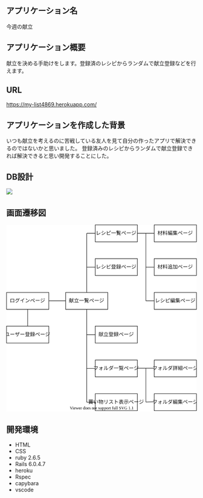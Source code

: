 ## アプリケーション名
今週の献立
## アプリケーション概要
献立を決める手助けをします。登録済のレシピからランダムで献立登録などを行えます。
## URL
https://my-list4869.herokuapp.com/
## アプリケーションを作成した背景
いつも献立を考えるのに苦戦している友人を見て自分の作ったアプリで解決できるのではないかと思いました。
登録済みのレシピからランダムで献立登録できれば解決できると思い開発することにした。

## DB設計
![](app/assets/images/ER%E5%9B%B3.svg)

## 画面遷移図
![](app/assets/images/screen.svg)


## 開発環境
* HTML
* CSS
* ruby 2.6.5
* Rails 6.0.4.7
* heroku
* Rspec
* capybara
* vscode